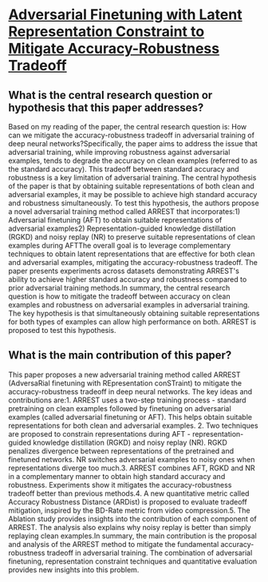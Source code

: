 # [Adversarial Finetuning with Latent Representation Constraint to Mitigate   Accuracy-Robustness Tradeoff](https://arxiv.org/abs/2308.16454)

## What is the central research question or hypothesis that this paper addresses?

Based on my reading of the paper, the central research question is: How can we mitigate the accuracy-robustness tradeoff in adversarial training of deep neural networks?Specifically, the paper aims to address the issue that adversarial training, while improving robustness against adversarial examples, tends to degrade the accuracy on clean examples (referred to as the standard accuracy). This tradeoff between standard accuracy and robustness is a key limitation of adversarial training. The central hypothesis of the paper is that by obtaining suitable representations of both clean and adversarial examples, it may be possible to achieve high standard accuracy and robustness simultaneously. To test this hypothesis, the authors propose a novel adversarial training method called ARREST that incorporates:1) Adversarial finetuning (AFT) to obtain suitable representations of adversarial examples2) Representation-guided knowledge distillation (RGKD) and noisy replay (NR) to preserve suitable representations of clean examples during AFTThe overall goal is to leverage complementary techniques to obtain latent representations that are effective for both clean and adversarial examples, mitigating the accuracy-robustness tradeoff. The paper presents experiments across datasets demonstrating ARREST's ability to achieve higher standard accuracy and robustness compared to prior adversarial training methods.In summary, the central research question is how to mitigate the tradeoff between accuracy on clean examples and robustness on adversarial examples in adversarial training. The key hypothesis is that simultaneously obtaining suitable representations for both types of examples can allow high performance on both. ARREST is proposed to test this hypothesis.


## What is the main contribution of this paper?

This paper proposes a new adversarial training method called ARREST (AdversaRial finetuning with REpresentation conSTraint) to mitigate the accuracy-robustness tradeoff in deep neural networks. The key ideas and contributions are:1. ARREST uses a two-step training process - standard pretraining on clean examples followed by finetuning on adversarial examples (called adversarial finetuning or AFT). This helps obtain suitable representations for both clean and adversarial examples. 2. Two techniques are proposed to constrain representations during AFT - representation-guided knowledge distillation (RGKD) and noisy replay (NR). RGKD penalizes divergence between representations of the pretrained and finetuned networks. NR switches adversarial examples to noisy ones when representations diverge too much.3. ARREST combines AFT, RGKD and NR in a complementary manner to obtain high standard accuracy and robustness. Experiments show it mitigates the accuracy-robustness tradeoff better than previous methods.4. A new quantitative metric called Accuracy Robustness Distance (ARDist) is proposed to evaluate tradeoff mitigation, inspired by the BD-Rate metric from video compression.5. The Ablation study provides insights into the contribution of each component of ARREST. The analysis also explains why noisy replay is better than simply replaying clean examples.In summary, the main contribution is the proposal and analysis of the ARREST method to mitigate the fundamental accuracy-robustness tradeoff in adversarial training. The combination of adversarial finetuning, representation constraint techniques and quantitative evaluation provides new insights into this problem.
